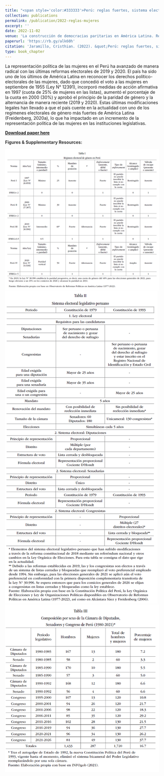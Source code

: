 ```yaml
---
title: "<span style='color:#333333'>Perú: reglas fuertes, sistema electoral poco amigable y baja representación descriptiva de las mujeres</span>"
collection: publications
permalink: /publication/2022-reglas-mujeres
excerpt: ''
date: 2022-11-02
venue: 'La construcción de democracias paritarias en América Latina. Régimen electoral de género, actores críticos y representación descriptiva de las mujeres (1990-2022)'
paperurl: 'https://rb.gy/alk60h'
citation: 'Jaramillo, Cristhian. (2022). &quot;Perú: reglas fuertes, sistema electoral poco amigable y baja representación descriptiva de las mujeres.&quot; In: <i>La construcción de democracias paritarias en América Latina. Régimen electoral de género, actores críticos y representación descriptiva de las mujeres (1990-2022)</i> edited by Flavia Freidenberg & Karolina Gilas. México City: INE, UNAM.'
type: book_chapter
---
```


La representación política de las mujeres en el Perú ha avanzado de manera radical con las últimas reformas electorales de 2019 y 2020. El país ha sido uno de los últimos de América Latina en reconocer los derechos político-electorales de las mujeres, dado que concedió el voto a las mujeres en septiembre de 1955 (Ley N° 12391), incorporó medidas de acción afirmativa en 1997 (cuota de 25% de mujeres en las listas), aumentó el porcentaje de la cuota en 2000 (30%) y aprobó el principio de la paridad de género y la alternancia de manera reciente (2019 y 2020). Estas últimas modificaciones legales han llevado a que el país cuente en la actualidad con uno de los regímenes electorales de género más fuertes de América Latina (Freidenberg, 2020a), lo que ha impactado en un incremento de la representación política de las mujeres en las instituciones legislativas.

[**Download paper here**](https://www.researchgate.net/publication/365806183_Peru_reglas_fuertes_sistema_electoral_poco_amigable_y_baja_representacion_descriptiva_de_las_mujeres)

**<span style='color:#333333'>Figures & Supplementary Resources:</span>**

<img src="/images/mujeres_reglas_table1.png"/>

<img src="/images/mujeres_reglas_table2.png"/>

<img src="/images/mujeres_reglas_table3.png"/>
